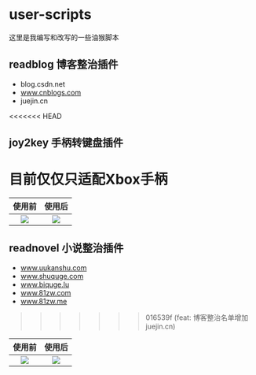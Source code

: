 # user-scripts

这里是我编写和改写的一些油猴脚本

## readblog 博客整治插件

- blog.csdn.net
- www.cnblogs.com
- juejin.cn


<<<<<<< HEAD
## joy2key 手柄转键盘插件

目前仅仅只适配Xbox手柄
=======
|使用前|使用后|
|:---:|:---:|
|![](https://static.gausszhou.top/data/image/github/csdn_1.png)|![](https://static.gausszhou.top/data/image/github/csdn_2.png)|




## readnovel 小说整治插件

- www.uukanshu.com
- www.shuquge.com
- www.biquge.lu
- www.81zw.com
- www.81zw.me
>>>>>>> 016539f (feat: 博客整治名单增加juejin.cn)

|使用前|使用后|
|:---:|:---:|
|![](https://static.gausszhou.top/data/image/github/uukanshu_1.png)|![](https://static.gausszhou.top/data/image/github/uukanshu_2.png)|
